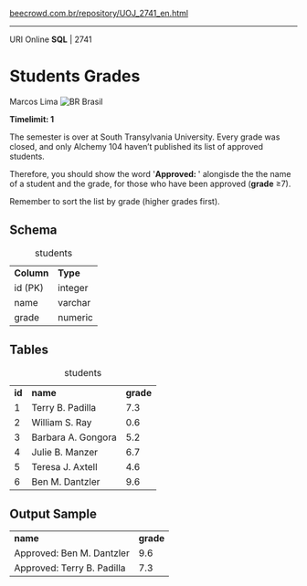 <p><a href="https://www.beecrowd.com.br/repository/UOJ_2741_en.html">beecrowd.com.br/repository/UOJ_2741_en.html</a></p><hr>
                          <div>
                            <span>URI Online <strong>SQL</strong> | 2741 </span>
                            <h1>Students Grades</h1>
                            <div>
                              <p>Marcos Lima <img src="https://resources.beecrowd.com.br/gallery/images/flags/br.gif" alt="BR"> Brasil</p>
                            </div>
                            <strong>Timelimit: 1</strong>
                          </div>
                          <div>
                          <div>
                            <p>The semester is over at South Transylvania University. Every grade was closed, and only Alchemy 104 haven’t published its list of approved students.</p>
                            <p>Therefore, you should show the word '<b>Approved: </b>' alongisde the the name of a student and the grade, for those who have been approved (<b>grade</b> ≥7).</p>
                            <p>Remember to sort the list by grade (higher grades first).</p>
                          </div>
                          <div>
                          <h2>Schema</h2>
                          <div>
                          <table>
                          <caption>students</caption>
                          <tbody><tr>
                          <td><strong>Column</strong></td>
                          <td><strong>Type</strong></td>
                        </tr>
                        <tr>
                          <td>id (PK)</td>
                          <td>integer</td>
                        </tr>
                        <tr>
                          <td>name</td>
                          <td>varchar</td>
                        </tr>
                        <tr>
                          <td>grade</td>
                          <td>numeric</td>
                        </tr>
                      </tbody></table>
                    </div>
                  </div>
                  <div>
                  <h2>Tables</h2>
                  <div>
                  <table>
                  <caption>students</caption>
                  <tbody><tr>
                  <td><strong>id</strong></td>
                  <td><strong>name</strong></td>
                  <td><strong>grade</strong></td>
                </tr>
                <tr>
                  <td>1</td>
                  <td>Terry B. Padilla</td>
                  <td>7.3</td>
                </tr>
                <tr>
                  <td>2</td>
                  <td>William S. Ray</td>
                  <td>0.6</td>
                </tr>
                <tr>
                  <td>3</td>
                  <td>Barbara A. Gongora</td>
                  <td>5.2</td>
                </tr>
                <tr>
                  <td>4</td>
                  <td>Julie B. Manzer</td>
                  <td>6.7</td>
                </tr>
                <tr>
                  <td>5</td>
                  <td>Teresa J. Axtell</td>
                  <td>4.6</td>
                </tr>
                <tr>
                  <td>6</td>
                  <td>Ben M. Dantzler</td>
                  <td>9.6</td>
                </tr>
              </tbody></table>
            </div>
          </div>
          <div>
          <h2>Output Sample</h2>
          <div>
          <table>
          <tbody><tr>
          <td><strong>name</strong></td>
          <td><strong>grade</strong></td>
        </tr>
        <tr>
          <td>Approved: Ben M. Dantzler</td>
          <td>9.6</td>
        </tr>
        <tr>
          <td>Approved: Terry B. Padilla</td>
          <td>7.3</td>
        </tr>
      </tbody></table>
    </div>
  </div>
  <p>
  </p>
</div>